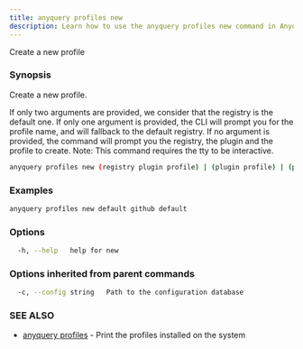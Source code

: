 ```yaml
---
title: anyquery profiles new
description: Learn how to use the anyquery profiles new command in Anyquery.
---
```


Create a new profile

### Synopsis

Create a new profile.

If only two arguments are provided, we consider that the registry is the default one.
If only one argument is provided, the CLI will prompt you for the profile name, and will fallback to the default registry.
If no argument is provided, the command will prompt you the registry, the plugin and the profile to create.
Note: This command requires the tty to be interactive.

```bash
anyquery profiles new (registry plugin profile) | (plugin profile) | (plugin) [flags]
```

### Examples

```bash
anyquery profiles new default github default
```

### Options

```bash
  -h, --help   help for new
```

### Options inherited from parent commands

```bash
  -c, --config string   Path to the configuration database
```

### SEE ALSO

* [anyquery profiles](../anyquery_profiles)	 - Print the profiles installed on the system
